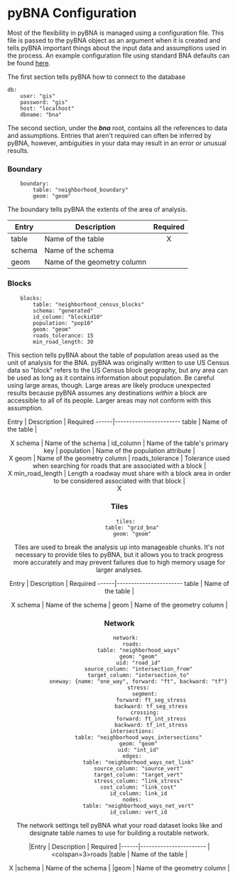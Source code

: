 # pyBNA Configuration

Most of the flexibility in pyBNA is managed using a configuration file. This
file is passed to the pyBNA object as an argument when it is created and tells
pyBNA important things about the input data and assumptions used in the process. An example configuration file using standard BNA defaults can be found [here](pybna/config.yaml).

The first section tells pyBNA how to connect to the database
```
db:
    user: "gis"
    password: "gis"
    host: "localhost"
    dbname: "bna"
```

The second section, under the **_bna_** root, contains all the references to data and assumptions. Entries that aren't required can often be inferred by pyBNA, however, ambiguities in your data may result in an error or unusual results.

### Boundary

```
    boundary:
        table: "neighborhood_boundary"
        geom: "geom"
```

The boundary tells pyBNA the extents of the area of analysis.

Entry | Description | Required
--- | --- | ---
table | Name of the table | <center>X
schema | Name of the schema |
geom | Name of the geometry column |

### Blocks

```
    blocks:
        table: "neighborhood_census_blocks"
        schema: "generated"
        id_column: "blockid10"
        population: "pop10"
        geom: "geom"
        roads_tolerance: 15
        min_road_length: 30  
```

This section tells pyBNA about the table of population areas used as the unit of analysis for the BNA. pyBNA was originally written to use US Census data so "block" refers to the US Census block geography, but any area can be used as long as it contains information about population. Be careful using large areas, though. Large areas are likely produce unexpected results because pyBNA assumes any destinations _within_ a block are accessible to all of its people. Larger areas may not conform with this assumption.

Entry | Description | Required
------|-----------------------
table | Name of the table | <center>X
schema | Name of the schema |
id_column | Name of the table's primary key |
population | Name of the population attribute | <center>X
geom | Name of the geometry column |
roads_tolerance | Tolerance used when searching for roads that are associated with a block | <center>X
min_road_length | Length a roadway must share with a block area in order to be considered associated with that block | <center>X

### Tiles

```
    tiles:
        table: "grid_bna"
        geom: "geom"
```

Tiles are used to break the analysis up into manageable chunks. It's not necessary to provide tiles to pyBNA, but it allows you to track progress more accurately and may prevent failures due to high memory usage for larger analyses.

Entry | Description | Required
------|-----------------------
table | Name of the table | <center>X
schema | Name of the schema |
geom | Name of the geometry column |

### Network

```
    network:
        roads:
            table: "neighborhood_ways"
            geom: "geom"
            uid: "road_id"
            source_column: "intersection_from"
            target_column: "intersection_to"
            oneway: {name: "one_way", forward: "ft", backward: "tf"}
            stress:
                segment:
                    forward: ft_seg_stress
                    backward: tf_seg_stress
                crossing:
                    forward: ft_int_stress
                    backward: tf_int_stress
        intersections:
            table: "neighborhood_ways_intersections"
            geom: "geom"
            uid: "int_id"
        edges:
            table: "neighborhood_ways_net_link"
            source_column: "source_vert"
            target_column: "target_vert"
            stress_column: "link_stress"
            cost_column: "link_cost"
            id_column: link_id
        nodes:
            table: "neighborhood_ways_net_vert"
            id_column: vert_id
```


The network settings tell pyBNA what your road dataset looks like and designate table names to use for building a routable network.

|Entry | Description | Required
|------|-----------------------
|<colspan=3>roads
|table | Name of the table | <center>X
|schema | Name of the schema |
|geom | Name of the geometry column |

